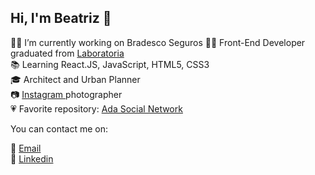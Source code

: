 ## Hi, I'm Beatriz 👋

<p align="left">
  👩‍💻  I’m currently working on Bradesco Seguros
  👩‍🎓 Front-End Developer graduated from <a href="https://www.laboratoria.la/"> Laboratoria </a> <br>
  📚 Learning React.JS, JavaScript, HTML5, CSS3 <br>
  🎓 Architect and Urban Planner <br>
  📷 <a href="https://www.instagram.com/beatrizpenalva_/"> Instagram </a> photographer <br>
  💗 Favorite repository: <a href="https://github.com/beatrizpenalva/ada-social-network"> Ada Social Network </a> <br>
  
  You can contact me on:
  
  💌 <a href="mailto:biapenalva@gmail.com"> Email </a> <br>
  💼 <a href="https://www.linkedin.com/in/beatrizpenalva/"> Linkedin </a> <br>  
</p>
